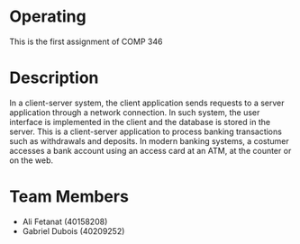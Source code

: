 # Operating
This is the first assignment of COMP 346
# Description
In a client-server system, the client application sends requests to a server application
through a network connection. In such system, the user interface is implemented in the
client and the database is stored in the server.
This is a client-server application to process banking
transactions such as withdrawals and deposits. In modern banking systems, a costumer
accesses a bank account using an access card at an ATM, at the counter or on the web. 
# Team Members
- Ali Fetanat (40158208)
- Gabriel Dubois (40209252)